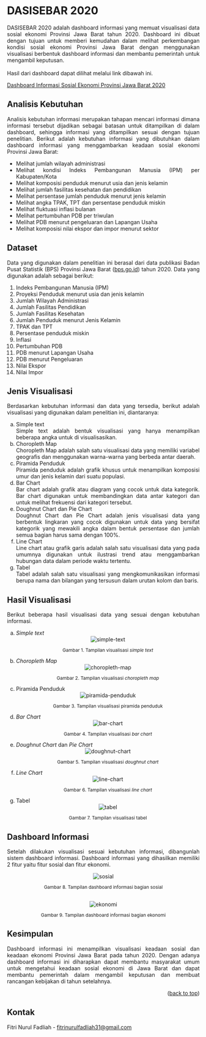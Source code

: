 <div id="top"></div>
<div align="justify">

# DASISEBAR 2020
DASISEBAR 2020 adalah dashboard informasi yang memuat visualisasi data sosial ekonomi Provinsi Jawa Barat tahun 2020. Dashboard ini dibuat dengan tujuan untuk memberi kemudahan dalam melihat perkembangan kondisi sosial ekonomi Provinsi Jawa Barat dengan menggunakan visualisasi berbentuk dashboard informasi dan membantu pemerintah untuk mengambil keputusan.
<br><br>
Hasil dari dashboard dapat dilihat melalui link dibawah ini.

<a href="https://public.tableau.com/app/profile/fitri.nurul.fadliah/viz/DashboardSosialEkonomiProvinsiJawaBarat/Sosial" target = "_blank">Dashboard Informasi Sosial Ekonomi Provinsi Jawa Barat 2020</a>

## Analisis Kebutuhan
Analisis kebutuhan informasi merupakan tahapan mencari informasi dimana informasi tersebut dijadikan sebagai batasan untuk ditampilkan di dalam dashboard, sehingga informasi yang ditampilkan sesuai dengan tujuan penelitian. Berikut adalah  kebutuhan informasi yang dibutuhkan dalam dashboard informasi yang menggambarkan keadaan sosial ekonomi Provinsi Jawa Barat:
<ul>
   <li>Melihat jumlah wilayah administrasi</li>
   <li>Melihat kondisi Indeks Pembangunan Manusia (IPM) per Kabupaten/Kota</li>
   <li>Melihat komposisi penduduk menurut usia dan jenis kelamin</li>
   <li>Melihat jumlah fasilitas kesehatan dan pendidikan</li>
   <li>Melihat persentase jumlah penduduk menurut jenis kelamin</li>
   <li>Melihat angka TPAK, TPT dan persentase penduduk miskin</li>
   <li>Melihat fluktuasi inflasi bulanan</li>
   <li>Melihat pertumbuhan PDB per triwulan</li>
   <li>Melihat PDB menurut pengeluaran dan Lapangan Usaha</li>
   <li>Melihat komposisi nilai ekspor dan impor menurut sektor</li>
</ul>

## Dataset 
Data yang digunakan dalam penelitian ini berasal dari data publikasi Badan Pusat Statistik (BPS) Provinsi Jawa Barat (<a href="https://www.bps.go.id/" target = "_blank">bps.go.id</a>) tahun 2020. Data yang digunakan adalah sebagai berikut:
1.	Indeks Pembangunan Manusia (IPM)
2.	Proyeksi Penduduk menurut usia dan jenis kelamin
3.	Jumlah Wilayah Administrasi
4.	Jumlah Fasilitas Pendidikan
5.	Jumlah Fasilitas Kesehatan
6.	Jumlah Penduduk menurut Jenis Kelamin
7.	TPAK dan TPT 
8.	Persentase penduduk miskin
9.	Inflasi
10.	Pertumbuhan PDB
11.	PDB menurut Lapangan Usaha
12.	PDB menurut Pengeluaran
13.	Nilai Ekspor 
14.	Nilai Impor

## Jenis Visualisasi
Berdasarkan kebutuhan informasi dan data yang tersedia, berikut adalah visualisasi yang digunakan dalam penelitian ini, diantaranya:
<ol type="a">
   <li>Simple text</li>
      Simple text adalah bentuk visualisasi yang hanya menampilkan beberapa angka untuk di visualisasikan.
   <li>Choropleth Map</li>
      Choropleth Map adalah salah satu visualisasi data yang memiliki variabel geografis dan menggunakan warna-warna yang berbeda antar daerah. 
   <li>Piramida Penduduk</li>
      Piramida penduduk adalah grafik khusus untuk menampilkan komposisi umur dan jenis kelamin dari suatu populasi.
   <li>Bar Chart</li>
      Bar chart adalah grafik atau diagram yang cocok untuk data kategorik. Bar chart digunakan untuk membandingkan data antar kategori dan untuk melihat frekuensi dari kategori tersebut.
   <li>Doughnut Chart dan Pie Chart</li>
      Doughnut Chart dan Pie Chart adalah jenis visualisasi data yang berbentuk lingkaran yang cocok digunakan untuk data yang bersifat kategorik yang mewakili angka dalam bentuk persentase dan jumlah semua bagian harus sama dengan 100%.
   <li>Line Chart</li>
      Line chart atau grafik garis adalah salah satu visualisasi data yang pada umumnya digunakan untuk ilustrasi trend atau menggambarkan hubungan data dalam periode waktu tertentu.
   <li>Tabel</li>
      Tabel adalah salah satu visualisasi yang mengkomunikasikan informasi berupa nama dan bilangan yang tersusun dalam urutan kolom dan baris.
</ol>    

## Hasil Visualisasi
Berikut beberapa hasil visualisasi data yang sesuai dengan kebutuhan informasi.
<ol type="a">
   <li><i>Simple text</i></li>
      <div align="center">
      <img src="images/simple-text.png" alt="simple-text">
      <br><p style="font-size:12px">Gambar 1. Tampilan visualisasi <i>simple text</i></p>
      </div>
   <li><i>Choropleth Map</i></li>
       <div align="center">
      <img src="images/choropleth-map.png" alt="choropleth-map">
      <br><p style="font-size:12px">Gambar 2. Tampilan visualisasi <i>choropleth map</i></p>
      </div>
   <li>Piramida Penduduk</li>
      <div align="center">
      <img src="images/piramida-penduduk.png" alt="piramida-penduduk">
      <br><p style="font-size:12px">Gambar 3. Tampilan visualisasi piramida penduduk</p>
      </div>
   <li><i>Bar Chart</i></li>
      <div align="center">
      <img src="images/bar-chart.png" alt="bar-chart">
      <br><p style="font-size:12px">Gambar 4. Tampilan visualisasi <i>bar chart</i></p>
      </div>
   <li><i>Doughnut Chart</i> dan <i>Pie Chart</i></li>
      <div align="center">
      <img src="images/doughnut-chart.png" alt="doughnut-chart">
      <br><p style="font-size:12px">Gambar 5. Tampilan visualisasi <i>doughnut chart</i></p>
      </div>
   <li><i>Line Chart</i></li>
      <div align="center">
      <img src="images/line-chart.png" alt="line-chart">
      <br><p style="font-size:12px">Gambar 6. Tampilan visualisasi <i>line chart</i></p>
      </div>
   <li>Tabel</li>
      <div align="center">
      <img src="images/tabel.png" alt="tabel">
      <br><p style="font-size:12px">Gambar 7. Tampilan visualisasi tabel</p>
      </div>
</ol>

## Dashboard Informasi
Setelah dilakukan visualisasi sesuai kebutuhan informasi, dibangunlah sistem dashboard informasi. Dashboard informasi yang dihasilkan memiliki 2 fitur yaitu fitur sosial dan fitur ekonomi.
<div align="center">
<img src="images/sosial.png" alt="sosial">
<br><p style="font-size:12px">Gambar 8. Tampilan dashboard informasi bagian sosial</p>
<br><img src="images/ekonomi.png" alt="ekonomi">
<br><p style="font-size:12px">Gambar 9. Tampilan dashboard informasi bagian ekonomi</p>
</div>

## Kesimpulan
Dashboard informasi ini menampilkan visualisasi keadaan sosial dan keadaan ekonomi Provinsi Jawa Barat pada tahun 2020. Dengan adanya dashboard informasi ini diharapkan dapat membantu masyarakat umum untuk mengetahui keadaan sosial ekonomi di Jawa Barat dan dapat membantu pemerintah dalam mengambil keputusan dan membuat rancangan kebijakan di tahun setelahnya.

<p align="right">(<a href="#top">back to top</a>)</p>

## Kontak

Fitri Nurul Fadliah - fitrinurulfadliah31@gmail.com
</div>